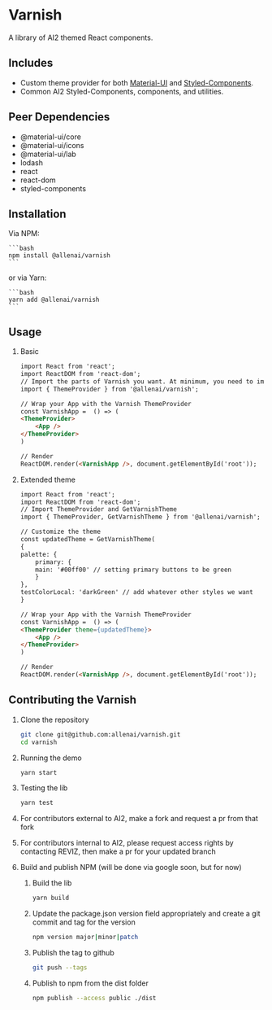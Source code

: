 # Varnish

A library of AI2 themed React components.

## Includes

* Custom theme provider for both [Material-UI](https://material-ui.com/) and [Styled-Components](https://www.styled-components.com/).
* Common AI2 Styled-Components, components, and utilities.

## Peer Dependencies

* @material-ui/core
* @material-ui/icons
* @material-ui/lab
* lodash
* react
* react-dom
* styled-components

## Installation

Via NPM:

    ```bash
    npm install @allenai/varnish
    ```

or via Yarn:

    ```bash
    yarn add @allenai/varnish
    ```

## Usage

1. Basic

    ```html
    import React from 'react';
    import ReactDOM from 'react-dom';
    // Import the parts of Varnish you want. At minimum, you need to import the ThemeProvider
    import { ThemeProvider } from '@allenai/varnish';

    // Wrap your App with the Varnish ThemeProvider
    const VarnishApp =  () => (
    <ThemeProvider>
        <App />
    </ThemeProvider>
    )

    // Render
    ReactDOM.render(<VarnishApp />, document.getElementById('root'));
    ```

1. Extended theme

    ```html
    import React from 'react';
    import ReactDOM from 'react-dom';
    // Import ThemeProvider and GetVarnishTheme
    import { ThemeProvider, GetVarnishTheme } from '@allenai/varnish';

    // Customize the theme
    const updatedTheme = GetVarnishTheme(
    {
    palette: {
        primary: {
        main: '#00ff00' // setting primary buttons to be green
        }
    },
    testColorLocal: 'darkGreen' // add whatever other styles we want
    }

    // Wrap your App with the Varnish ThemeProvider
    const VarnishApp =  () => (
    <ThemeProvider theme={updatedTheme}>
        <App />
    </ThemeProvider>
    )

    // Render
    ReactDOM.render(<VarnishApp />, document.getElementById('root'));
    ```

## Contributing the Varnish

1. Clone the repository

    ```bash
    git clone git@github.com:allenai/varnish.git
    cd varnish
    ```

1. Running the demo

    ```bash
    yarn start
    ```

1. Testing the lib

    ```bash
    yarn test
    ```

1. For contributors external to AI2, make a fork and request a pr from that fork

1. For contributors internal to AI2, please request access rights by contacting REVIZ, then make a pr for your updated branch

1. Build and publish NPM (will be done via google soon, but for now)
    1. Build the lib

        ```bash
        yarn build
        ```

    1. Update the package.json version field appropriately and create a git commit and tag for the version

        ```bash
        npm version major|minor|patch
        ```

    1. Publish the tag to github

        ```bash
        git push --tags
        ```

    1. Publish to npm from the dist folder

        ```bash
        npm publish --access public ./dist
        ```
